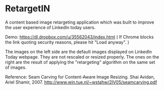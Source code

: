 RetargetIN
==========

A content based image retargeting application which was built to improve the user experience of LinkedIn today users.


Demo: https://dl.dropbox.com/u/35562043/index.html  ( If Chrome blocks the link quoting security reasons, please 
hit "Load anyway". )

The images on the left side are the default images displayed on LinkedIn Today webpage. They are not rescaled or 
resized properly. The ones on the right are the result of applying the "retargeting" algorithm on the same set of images.

Reference: Seam Carving for Content-Aware Image Resizing. Shai Avidan, Ariel Shamir, 2007. 
http://www.win.tue.nl/~wstahw/2IV05/seamcarving.pdf
